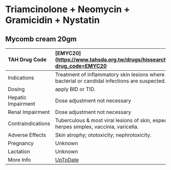 # Triamcinolone + Neomycin + Gramicidin + Nystatin

## Mycomb cream 20gm

| TAH Drug Code      | [EMYC20](https://www.tahsda.org.tw/drugs/hissearch.php?drug_code=EMYC20                                               |
|:-------------------|:----------------------------------------------------------------------------------------------------------------------|
| Indications        | Treatment of inflammatory skin lesions where bacterial or candidal infections are suspected.                          |
| Dosing             | apply BID or TID.                                                                                                     |
| Hepatic Impairment | Dose adjustment not necessary                                                                                         |
| Renal Impairment   | Dose adjustment not necessary                                                                                         |
| Contraindications  | Tuberculous & most viral lesions of skin, especially herpes simplex, vaccinia, varicella.                             |
| Adverse Effects    | Skin atrophy; ototoxicity; nephrotoxicity.                                                                            |
| Pregnancy          | Unknown                                                                                                               |
| Lactation          | Unknown                                                                                                               |
| More Info          | [UpToDate](https://www.uptodate.com/contents/triamcinolone-and-neomycin-and-gramicidin-and-nystatin-drug-information) |

